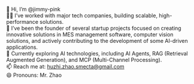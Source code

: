 👋 Hi, I’m @jimmy-pink  
👨‍💻 I’ve worked with major tech companies, building scalable, high-performance solutions.  
🚀 I’ve been the founder of several startup projects focused on creating innovative solutions in MES management software, computer vision solutions, and actively contributing to the development of some AI-driven applications.  
🌱 Currently exploring AI technologies, including AI Agents, RAG (Retrieval Augmented Generation), and MCP (Multi-Channel Processing).  
📫 Reach me at: huzhi.zhao.smecta@gmail.com  
😄 Pronouns: Mr. Zhao  

